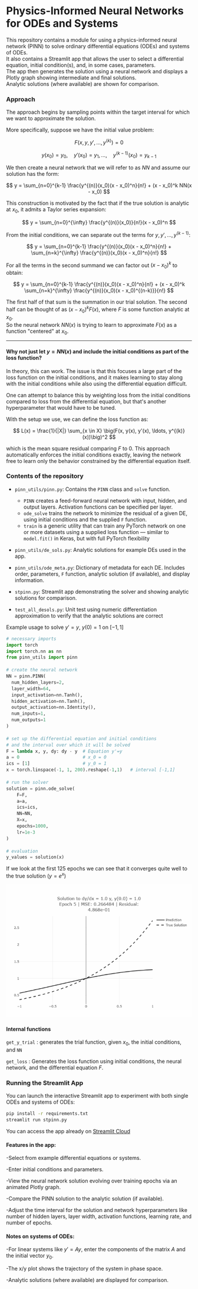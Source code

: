 # Physics-Informed Neural Networks for ODEs and Systems

This repository contains a module for using a physics-informed neural network (PINN) to solve ordinary differential equations (ODEs) and systems of ODEs.  
It also contains a Streamlit app that allows the user to select a differential equation, initial condition(s), and, in some cases, parameters.  
The app then generates the solution using a neural network and displays a Plotly graph showing intermediate and final solutions.  
Analytic solutions (where available) are shown for comparison.

### Approach

The approach begins by sampling points within the target interval for which we want to approximate the solution.

More specifically, suppose we have the initial value problem:

$$
F(x, y, y', \ldots, y^{(k)}) = 0
$$

$$
y(x_0) = y_0, \quad y'(x_0) = y_1, \ldots, \quad y^{(k-1)}(x_0) = y_{k-1}
$$

We then create a neural network that we will refer to as $NN$ and assume our solution has the form:

$$
y = \sum_{n=0}^{k-1} \frac{y^{(n)}(x_0)(x - x_0)^n}{n!} + (x - x_0)^k  NN(x - x_0)
$$

This construction is motivated by the fact that if the true solution is analytic at $x_0$, it admits a Taylor series expansion:

$$
y = \sum_{n=0}^{\infty} \frac{y^{(n)}(x_0)}{n!}(x - x_0)^n
$$

From the initial conditions, we can separate out the terms for $y, y', \ldots, y^{(k-1)}$:

$$
y = \sum_{n=0}^{k-1} \frac{y^{(n)}(x_0)(x - x_0)^n}{n!} + \sum_{n=k}^{\infty} \frac{y^{(n)}(x_0)(x - x_0)^n}{n!}
$$

For all the terms in the second summand we can factor out $(x - x_0)^k$ to obtain:

$$
y = \sum_{n=0}^{k-1} \frac{y^{(n)}(x_0)(x - x_0)^n}{n!} + (x - x_0)^k \sum_{n=k}^{\infty} \frac{y^{(n)}(x_0)(x - x_0)^{(n-k)}}{n!}
$$

The first half of that sum is the summation in our trial solution. The second half can be thought of as $(x - x_0)^k  F(x)$, where $F$ is some function analytic at $x_0$.  
So the neural network $NN(x)$ is trying to learn to approximate $F(x)$ as a function "centered" at $x_0$.

---

#### Why not just let $y = NN(x)$ and include the initial conditions as part of the loss function?

In theory, this can work. The issue is that this focuses a large part of the loss function on the initial conditions, and it makes learning to stay along with the initial conditions while also using the differential equation difficult.  

One can attempt to balance this by weighting loss from the initial conditions compared to loss from the differential equation, but that's another hyperparameter that would have to be tuned.  

With the setup we use, we can define the loss function as:

$$
L(x) = \frac{1}{|X|} \sum_{x \in X} \big(F(x, y(x), y'(x), \ldots, y^{(k)}(x))\big)^2
$$

which is the mean square residual comparing $F$ to $0$.
This approach automatically enforces the initial conditions exactly, leaving the network free to learn only the behavior constrained by the differential equation itself.

### Contents of the repository

- `pinn_utils/pinn.py`: Contains the `PINN` class and `solve` function.
  - `PINN` creates a feed-forward neural network with input, hidden, and output layers. Activation functions can be specified per layer.
  - `ode_solve` trains the network to minimize the residual of a given DE, using initial conditions and the supplied `F` function.
  - `train` is a generic utility that can train any PyTorch network on one or more datasets using a supplied loss function — similar to `model.fit()` in Keras, but with full PyTorch flexibility
- `pinn_utils/de_sols.py`: Analytic solutions for example DEs used in the app.

- `pinn_utils/ode_meta.py`: Dictionary of metadata for each DE. Includes order, parameters, `F` function, analytic solution (if available), and display information.

- `stpinn.py`: Streamlit app demonstrating the solver and showing analytic solutions for comparison.
- `test_all_desols.py`: Unit test using numeric differentiation approximation to verify that the analytic solutions are correct

Example usage to solve $y' = y$, $y(0)=1$ on $[-1,1]$
```python
# necessary imports
import torch
import torch.nn as nn
from pinn_utils import pinn

# create the neural network
NN = pinn.PINN(
  num_hidden_layers=2,
  layer_width=64,
  input_activation=nn.Tanh(),
  hidden_activation=nn.Tanh(),
  output_activation=nn.Identity(),
  num_inputs=1,
  num_outputs=1
)

# set up the differential equation and initial conditions
# and the interval over which it will be solved
F = lambda x, y, dy: dy - y  # Equation y'=y
a = 0                        # x_0 = 0
ics = [1]                    # y_0 = 1
x = torch.linspace(-1, 1, 200).reshape(-1,1)   # interval [-1,1]

# run the solver
solution = pinn.ode_solve(
    F=F,
    a=a,
    ics=ics,
    NN=NN,
    X=x,
    epochs=1000,
    lr=1e-3
)

# evaluation
y_values = solution(x)
```
If we look at the first 125 epochs we can see that it converges quite well to the true solution ($y=e^x$)

![Animation of network converging](./pinn_animation.gif)
#### Internal functions
`get_y_trial` : generates the trial function, given $x_0$, the initial conditions, and `NN`

`get_loss` : Generates the loss function using initial conditions, the neural network, and the differential equation $F$.

### Running the Streamlit App

You can launch the interactive Streamlit app to experiment with both single ODEs and systems of ODEs:

```bash
pip install -r requirements.txt
streamlit run stpinn.py
```

You can access the app already on [Streamlit Cloud](https://pinnsolver.streamlit.app)
#### Features in the app:

-Select from example differential equations or systems.

-Enter initial conditions and parameters.

-View the neural network solution evolving over training epochs via an animated Plotly graph.

-Compare the PINN solution to the analytic solution (if available).

-Adjust the time interval for the solution and network hyperparameters like number of hidden layers, layer width, activation functions, learning rate, and number of epochs.

#### Notes on systems of ODEs:

-For linear systems like $y' = A y$, enter the components of the matrix $A$ and the initial vector $y_0$.

-The x/y plot shows the trajectory of the system in phase space.

-Analytic solutions (where available) are displayed for comparison.

